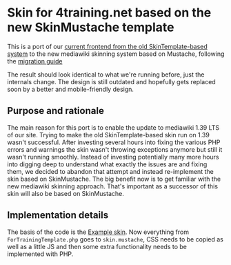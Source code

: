 # Skin for 4training.net based on the new SkinMustache template

This is a port of our [current frontend from the old SkinTemplate-based system](https://github.com/4training/ForTraining) to the new mediawiki skinning system based on Mustache, following the [migration guide](https://www.mediawiki.org/wiki/Manual:How_to_make_a_MediaWiki_skin/Migrating_SkinTemplate_based_skins_to_SkinMustache)

The result should look identical to what we're running before, just the internals change. The design is still outdated and hopefully gets replaced soon by a better and mobile-friendly design.

## Purpose and rationale
The main reason for this port is to enable the update to mediawiki 1.39 LTS of our site. Trying to make the old SkinTemplate-based skin run on 1.39 wasn't successful. After investing several hours into fixing the various PHP errors and warnings the skin wasn't throwing exceptions anymore but still it wasn't running smoothly. Instead of investing potentially many more hours into digging deep to understand what exactly the issues are and fixing them, we decided to abandon that attempt and instead re-implement the skin based on SkinMustache. The big benefit now is to get familiar with the new mediawiki skinning approach. That's important as a successor of this skin will also be based on SkinMustache.

## Implementation details
The basis of the code is the [Example skin](https://github.com/wikimedia/mediawiki-skins-Example). Now everything from `ForTrainingTemplate.php` goes to `skin.mustache`, CSS needs to be copied as well as a little JS and then some extra functionality needs to be implemented with PHP.